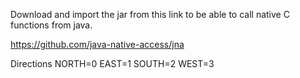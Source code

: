 Download and import the jar from this link to be able to call native C functions from java.

https://github.com/java-native-access/jna


Directions
NORTH=0
EAST=1
SOUTH=2
WEST=3
